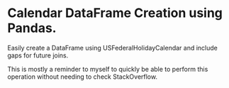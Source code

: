 # Calendar DataFrame Creation using Pandas.

Easily create a DataFrame using USFederalHolidayCalendar and include gaps for future joins.

This is mostly a reminder to myself to quickly be able to perform this operation without needing to check StackOverflow.
